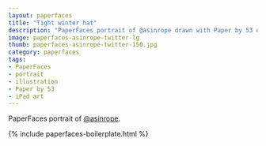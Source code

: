 ```yaml
---
layout: paperfaces
title: "Tight winter hat"
description: "PaperFaces portrait of @asinrope drawn with Paper by 53 on an iPad."
image: paperfaces-asinrope-twitter-lg
thumb: paperfaces-asinrope-twitter-150.jpg
category: paperfaces
tags: 
- PaperFaces
- portrait
- illustration
- Paper by 53
- iPad art
---
```


PaperFaces portrait of [@asinrope](http://twitter.com/asinrope).

{% include paperfaces-boilerplate.html %}